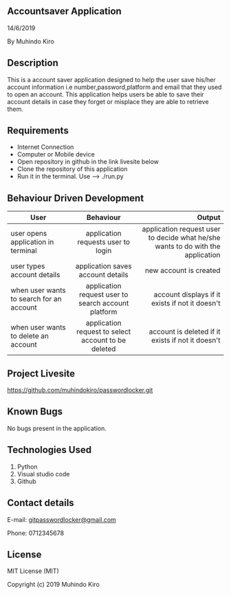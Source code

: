 Accountsaver Application
------------------------

14/6/2019

By Muhindo Kiro


Description
-----------
This is a account saver application designed to help the user save his/her account information i.e number,password,platform and email that they used to open an account. This application helps users be able to save their account details in case they forget or misplace they are able to retrieve them.  

Requirements
--------------------------------

* Internet Connection
* Computer or Mobile device
* Open repository in github in the link livesite below
* Clone the repository of this application
* Run it in the terminal. Use --> ./run.py



Behaviour Driven Development
-----------------------------

|User        |Behaviour   | Output  |
| ------------- |:-----------:| -----------:|
| user opens application in terminal | application requests user to login | application request user to decide what he/she wants to do with the application |
| user types account details | application saves account details | new account is created |
| when user wants to search for an account | application request user to search account platform | account displays if it exists if not it doesn't |
| when user wants to delete an account | application request to select account to be deleted | account is deleted if it exists if not it doesn't | 


Project Livesite
-----------------
https://github.com/muhindokiro/passwordlocker.git

Known Bugs
-----------
No bugs present in the application.


Technologies Used
------------------

1. Python
2. Visual studio code
3. Github



Contact details
----------------

E-mail: gitpasswordlocker@gmail.com

Phone: 0712345678

License
--------

MIT License (MIT)

Copyright (c) 2019 Muhindo Kiro
